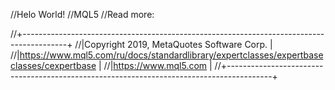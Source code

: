 //Helo World!
//MQL5
//Read more: 

//+-----------------------------------------------------------------------------------------+
//|Copyright 2019, MetaQuotes Software Corp.                                               |
//|https://www.mql5.com/ru/docs/standardlibrary/expertclasses/expertbaseclasses/cexpertbase |
//|https://www.mql5.com                                                                     |
//+-----------------------------------------------------------------------------------------+
